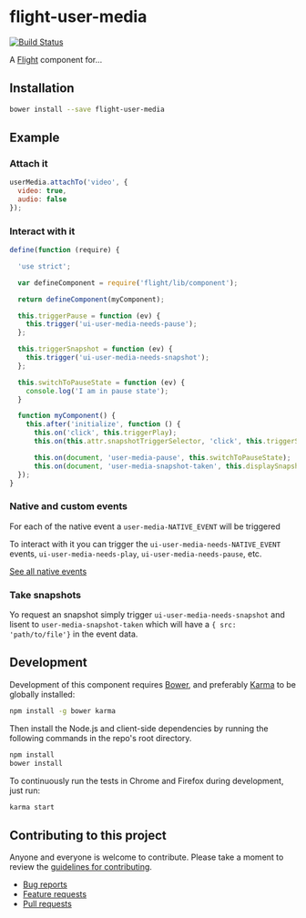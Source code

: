 # flight-user-media

[![Build Status](https://secure.travis-ci.org/<username>/flight-user-media.png)](http://travis-ci.org/<username>/flight-user-media)

A [Flight](https://github.com/flightjs/flight) component for…

## Installation

```bash
bower install --save flight-user-media
```

## Example


### Attach it

```javascript
userMedia.attachTo('video', {
  video: true,
  audio: false
});
```

### Interact with it

```javascript
define(function (require) {

  'use strict';

  var defineComponent = require('flight/lib/component');

  return defineComponent(myComponent);

  this.triggerPause = function (ev) {
    this.trigger('ui-user-media-needs-pause');
  };

  this.triggerSnapshot = function (ev) {
    this.trigger('ui-user-media-needs-snapshot');
  };

  this.switchToPauseState = function (ev) {
    console.log('I am in pause state');
  }

  function myComponent() {
    this.after('initialize', function () {
      this.on('click', this.triggerPlay);
      this.on(this.attr.snapshotTriggerSelector, 'click', this.triggerSnapshot);

      this.on(document, 'user-media-pause', this.switchToPauseState);
      this.on(document, 'user-media-snapshot-taken', this.displaySnapshot);
  });
}
```

### Native and custom events

For each of the native event a `user-media-NATIVE_EVENT` will be triggered

To interact with it you can trigger the `ui-user-media-needs-NATIVE_EVENT` events, `ui-user-media-needs-play`, `ui-user-media-needs-pause`, etc.

[See all native events](http://www.w3schools.com/tags/ref_av_dom.asp)

### Take snapshots

Yo request an snapshot simply trigger `ui-user-media-needs-snapshot` and lisent to `user-media-snapshot-taken` which will have a `{ src: 'path/to/file'}`  in the event data.

## Development

Development of this component requires [Bower](http://bower.io), and preferably
[Karma](http://karma-runner.github.io) to be globally installed:

```bash
npm install -g bower karma
```

Then install the Node.js and client-side dependencies by running the following
commands in the repo's root directory.

```bash
npm install
bower install
```

To continuously run the tests in Chrome and Firefox during development, just run:

```bash
karma start
```

## Contributing to this project

Anyone and everyone is welcome to contribute. Please take a moment to
review the [guidelines for contributing](CONTRIBUTING.md).

* [Bug reports](CONTRIBUTING.md#bugs)
* [Feature requests](CONTRIBUTING.md#features)
* [Pull requests](CONTRIBUTING.md#pull-requests)
